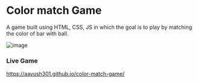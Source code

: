 # Color match Game
A game built using HTML, CSS, JS in which the goal is to play by matching the color of bar with ball.

![image](https://user-images.githubusercontent.com/86913048/226941438-195c753e-c3f1-4de5-bb49-5dba005ee35f.png)

### Live Game
https://aayush301.github.io/color-match-game/
